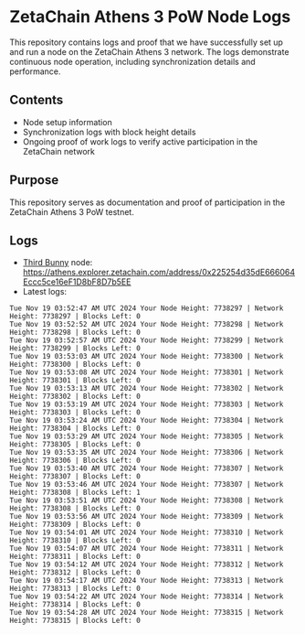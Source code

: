 # ZetaChain Athens 3 PoW Node Logs
This repository contains logs and proof that we have successfully set up and run a node on the ZetaChain Athens 3 network. The logs demonstrate continuous node operation, including synchronization details and performance.

## Contents
- Node setup information
- Synchronization logs with block height details
- Ongoing proof of work logs to verify active participation in the ZetaChain network

## Purpose
This repository serves as documentation and proof of participation in the ZetaChain Athens 3 PoW testnet.

## Logs

- [Third Bunny](https://thirdbunny.xyz/) node: https://athens.explorer.zetachain.com/address/0x225254d35dE666064Eccc5ce16eF1D8bF8D7b5EE
- Latest logs:
```
Tue Nov 19 03:52:47 AM UTC 2024 Your Node Height: 7738297 | Network Height: 7738297 | Blocks Left: 0
Tue Nov 19 03:52:52 AM UTC 2024 Your Node Height: 7738298 | Network Height: 7738298 | Blocks Left: 0
Tue Nov 19 03:52:57 AM UTC 2024 Your Node Height: 7738299 | Network Height: 7738299 | Blocks Left: 0
Tue Nov 19 03:53:03 AM UTC 2024 Your Node Height: 7738300 | Network Height: 7738300 | Blocks Left: 0
Tue Nov 19 03:53:08 AM UTC 2024 Your Node Height: 7738301 | Network Height: 7738301 | Blocks Left: 0
Tue Nov 19 03:53:13 AM UTC 2024 Your Node Height: 7738302 | Network Height: 7738302 | Blocks Left: 0
Tue Nov 19 03:53:19 AM UTC 2024 Your Node Height: 7738303 | Network Height: 7738303 | Blocks Left: 0
Tue Nov 19 03:53:24 AM UTC 2024 Your Node Height: 7738304 | Network Height: 7738304 | Blocks Left: 0
Tue Nov 19 03:53:29 AM UTC 2024 Your Node Height: 7738305 | Network Height: 7738305 | Blocks Left: 0
Tue Nov 19 03:53:35 AM UTC 2024 Your Node Height: 7738306 | Network Height: 7738306 | Blocks Left: 0
Tue Nov 19 03:53:40 AM UTC 2024 Your Node Height: 7738307 | Network Height: 7738307 | Blocks Left: 0
Tue Nov 19 03:53:46 AM UTC 2024 Your Node Height: 7738307 | Network Height: 7738308 | Blocks Left: 1
Tue Nov 19 03:53:51 AM UTC 2024 Your Node Height: 7738308 | Network Height: 7738308 | Blocks Left: 0
Tue Nov 19 03:53:56 AM UTC 2024 Your Node Height: 7738309 | Network Height: 7738309 | Blocks Left: 0
Tue Nov 19 03:54:01 AM UTC 2024 Your Node Height: 7738310 | Network Height: 7738310 | Blocks Left: 0
Tue Nov 19 03:54:07 AM UTC 2024 Your Node Height: 7738311 | Network Height: 7738311 | Blocks Left: 0
Tue Nov 19 03:54:12 AM UTC 2024 Your Node Height: 7738312 | Network Height: 7738312 | Blocks Left: 0
Tue Nov 19 03:54:17 AM UTC 2024 Your Node Height: 7738313 | Network Height: 7738313 | Blocks Left: 0
Tue Nov 19 03:54:22 AM UTC 2024 Your Node Height: 7738314 | Network Height: 7738314 | Blocks Left: 0
Tue Nov 19 03:54:28 AM UTC 2024 Your Node Height: 7738315 | Network Height: 7738315 | Blocks Left: 0
```
